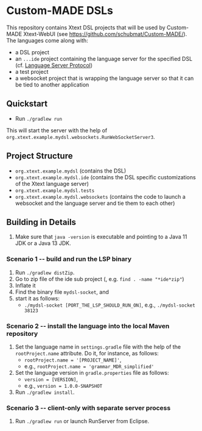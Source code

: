 # Custom-MADE DSLs 
 
This repository contains Xtext DSL projects that will be used by Custom-MADE Xtext-WebUI (see https://github.com/schubmat/Custom-MADE/). The languages come along with:
 
* a DSL project
* an `...ide` project containing the language server for the specified DSL (cf. [Language Server Protocol](https://github.com/Microsoft/language-server-protocol))
* a test project
* a websocket project that is wrapping the language server so that it can be tied to another application


## Quickstart

- Run `./gradlew run` 

This will start the server with the help of `org.xtext.example.mydsl.websockets.RunWebSocketServer3`.

## Project Structure

- `org.xtext.example.mydsl` (contains the DSL)
- `org.xtext.example.mydsl.ide` (contains the DSL specific customizations of the Xtext language server)
- `org.xtext.example.mydsl.tests`
- `org.xtext.example.mydsl.websockets` (contains the code to launch a websocket and the language server and tie them to each other)

## Building in Details

1. Make sure that `java -version` is executable and pointing to a Java 11 JDK or a Java 13 JDK.

### Scenario 1 -- build and run the LSP binary

1. Run `./gradlew distZip`.
2. Go to zip file of the ide sub project (, e.g. `find . -name "*ide*zip"`)
3. Inflate it
4. Find the binary file `mydsl-socket`, and
5. start it as follows:
   - `./mydsl-socket [PORT_THE_LSP_SHOULD_RUN_ON]`, e.g., `./mydsl-socket 38123`

### Scenario 2 -- install the language into the local Maven repository

1. Set the language name in `settings.gradle` file with the help of the `rootProject.name` attribute. Do it, for instance, as follows:
   - `rootProject.name = '[PROJECT_NAME]'`,
   - e.g., `rootProject.name = 'grammar_MDR_simplified'`
2. Set the language version in `gradle.properties` file as follows:
   - `version = [VERSION]`, 
   - e.g., `version = 1.0.0-SNAPSHOT`
3. Run `./gradlew install`.

### Scenario 3 -- client-only with separate server process

1. Run `./gradlew run` or launch RunServer from Eclipse.
